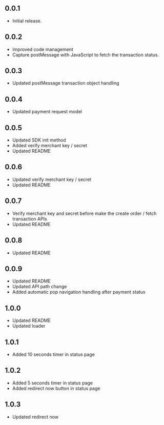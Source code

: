 ## 0.0.1

* Initial release.

## 0.0.2

* Improved code management
* Capture postMessage with JavaScript to fetch the transaction status.

## 0.0.3

* Updated postMessage transaction object handling

## 0.0.4

* Updated payment request model

## 0.0.5

* Updated SDK init method
* Added verify merchant key / secret
* Updated README

## 0.0.6

* Updated verify merchant key / secret
* Updated README

## 0.0.7

* Verify merchant key and secret before make the create order / fetch transaction APIs
* Updated README

## 0.0.8

* Updated README

## 0.0.9

* Updated README
* Updated API path change
* Added automatic pop navigation handling after payment status

## 1.0.0

* Updated README
* Updated loader

## 1.0.1

* Added 10 seconds timer in status page

## 1.0.2

* Added 5 seconds timer in status page
* Added redirect now button in status page

## 1.0.3

* Updated redirect now